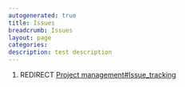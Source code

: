 ```yaml
---
autogenerated: true
title: Issues
breadcrumb: Issues
layout: page
categories: 
description: test description
---
```


1.  REDIRECT [Project management\#Issue\_tracking](Project_management#Issue_tracking)
